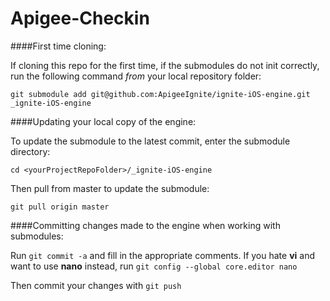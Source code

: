 Apigee-Checkin
===========

####First time cloning:

If cloning this repo for the first time, if the submodules do not init correctly, run the following command *from* your local repository folder:

`git submodule add git@github.com:ApigeeIgnite/ignite-iOS-engine.git _ignite-iOS-engine`

####Updating your local copy of the engine:

To update the submodule to the latest commit, enter the submodule directory:

`cd <yourProjectRepoFolder>/_ignite-iOS-engine`

Then pull from master to update the submodule:

`git pull origin master`

####Committing changes made to the engine when working with submodules:

Run `git commit -a` and fill in the appropriate comments. If you hate **vi** and want to use **nano** instead, run `git config --global core.editor nano`

Then commit your changes with `git push`
